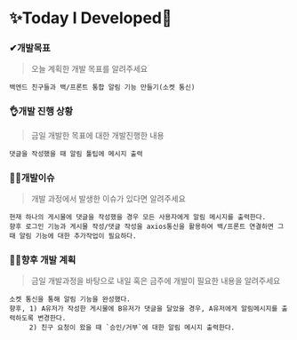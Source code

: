 # ✨Today I Developed🤞



### ✔개발목표

> 오늘 계획한 개발 목표를 알려주세요

```
백엔드 친구들과 백/프론트 통합 알림 기능 만들기(소켓 통신)
```

### 👌개발 진행 상황

> 금일 개발한 목표에 대한 개발진행한 내용

```
댓글을 작성했을 때 알림 툴팁에 메시지 출력
```



### 🤷‍♂️개발이슈

> 개발 과정에서 발생한 이슈가 있다면 알려주세요

```
현재 하나의 게시물에 댓글을 작성했을 경우 모든 사용자에게 알림 메시지를 출력한다.
향후 로그인 기능과 게시물 작성/댓글 작성을 axios통신을 활용하여 백/프론트 연결하면 그 때 알림 기능에 대한 추가작업이 필요하다. 
```

### 🐱‍🚀향후 개발 계획

> 금일 개발과정을 바탕으로 내일 혹은 금주에 개발이 필요한 내용을 알려주세요

```
소켓 통신을 통해 알림 기능을 완성했다. 
향후, 1) A유저가 작성한 게시물에 B유저가 댓글을 달았을 경우, A유저에게 알림메시지를 출력하도록 변경한다.
	 2) 친구 요청이 왔을 때 `승인/거부`에 대한 알림 메시지 출력한다.
```

